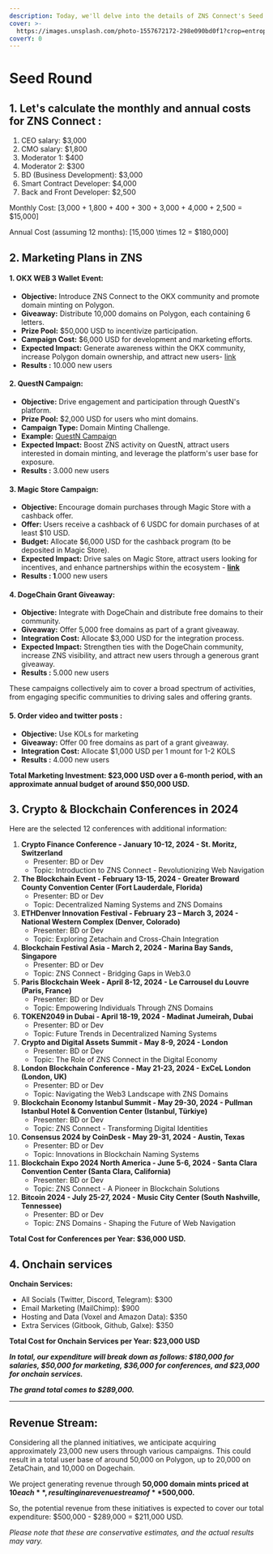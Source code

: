 ```yaml
---
description: Today, we'll delve into the details of ZNS Connect's Seed round.
cover: >-
  https://images.unsplash.com/photo-1557672172-298e090bd0f1?crop=entropy&cs=srgb&fm=jpg&ixid=M3wxOTcwMjR8MHwxfHNlYXJjaHwxMHx8YWJzdHJhY3R8ZW58MHx8fHwxNzAyMDMxMDY2fDA&ixlib=rb-4.0.3&q=85
coverY: 0
---
```


# Seed Round

## &#x20;1. Let's calculate the monthly and annual costs for ZNS Connect :

1. CEO salary: $3,000
2. CMO salary: $1,800
3. Moderator 1: $400
4. Moderator 2: $300
5. BD (Business Development): $3,000
6. Smart Contract Developer: $4,000
7. Back and Front Developer: $2,500

Monthly Cost: \[3,000 + 1,800 + 400 + 300 + 3,000 + 4,000 + 2,500 = $15,000]

Annual Cost (assuming 12 months): \[15,000 \times 12 = $180,000]

## 2. Marketing Plans in ZNS&#x20;

#### 1. **OKX WEB 3 Wallet Event:**

* **Objective:** Introduce ZNS Connect to the OKX community and promote domain minting on Polygon.
* **Giveaway:** Distribute 10,000 domains on Polygon, each containing 6 letters.
* **Prize Pool:** $50,000 USD to incentivize participation.
* **Campaign Cost:** $6,000 USD for development and marketing efforts.
* **Expected Impact:** Generate awareness within the OKX community, increase Polygon domain ownership, and attract new users- [link](https://unstoppabledomains.com/blog/categories/announcements/article/bringing-digital-identity-to-okx)&#x20;
* **Results :** 10.000 new users&#x20;

#### 2. **QuestN Campaign:**

* **Objective:** Drive engagement and participation through QuestN's platform.
* **Prize Pool:** $2,000 USD for users who mint domains.
* **Campaign Type:** Domain Minting Challenge.
* **Example:** [QuestN Campaign](https://app.questn.com/quest/810387324534120750)
* **Expected Impact:** Boost ZNS activity on QuestN, attract users interested in domain minting, and leverage the platform's user base for exposure.
* **Results :**  3.000 new users&#x20;

#### 3. **Magic Store Campaign:**

* **Objective:** Encourage domain purchases through Magic Store with a cashback offer.
* **Offer:** Users receive a cashback of 6 USDC for domain purchases of at least $10 USD.
* **Budget:** Allocate $6,000 USD for the cashback program (to be deposited in Magic Store).
* **Expected Impact:** Drive sales on Magic Store, attract users looking for incentives, and enhance partnerships within the ecosystem - [**link** ](https://magic.store/hot-offers/zns-connect)
* **Results :  1**.000 new users&#x20;

#### 4. **DogeChain Grant Giveaway:**

* **Objective:** Integrate with DogeChain and distribute free domains to their community.
* **Giveaway:** Offer 5,000 free domains as part of a grant giveaway.
* **Integration Cost:** Allocate $3,000 USD for the integration process.
* **Expected Impact:** Strengthen ties with the DogeChain community, increase ZNS visibility, and attract new users through a generous grant giveaway.
* **Results :**  5.000 new users&#x20;

These campaigns collectively aim to cover a broad spectrum of activities, from engaging specific communities to driving sales and offering grants.&#x20;

#### 5. **Order video and twitter posts :**

* **Objective:** Use KOLs for marketing&#x20;
* **Giveaway:** Offer 00 free domains as part of a grant giveaway.
* **Integration Cost:** Allocate $1,000 USD per 1 mount for 1-2 KOLS
* **Results :**  4.000 new users&#x20;

**Total Marketing Investment: $23,000 USD over a 6-month period, with an approximate annual budget of around $50,000 USD.**

## 3. Crypto & Blockchain Conferences in 2024

&#x20;Here are the selected 12 conferences with additional information:

1. **Crypto Finance Conference - January 10-12, 2024 - St. Moritz, Switzerland**
   * Presenter: BD or Dev
   * Topic: Introduction to ZNS Connect - Revolutionizing Web Navigation
2. **The Blockchain Event - February 13-15, 2024 - Greater Broward County Convention Center (Fort Lauderdale, Florida)**
   * Presenter: BD or Dev
   * Topic: Decentralized Naming Systems and ZNS Domains
3. **ETHDenver Innovation Festival - February 23 – March 3, 2024 - National Western Complex (Denver, Colorado)**
   * Presenter: BD or Dev
   * Topic: Exploring Zetachain and Cross-Chain Integration
4. **Blockchain Festival Asia - March 2, 2024 - Marina Bay Sands, Singapore**
   * Presenter: BD or Dev
   * Topic: ZNS Connect - Bridging Gaps in Web3.0
5. **Paris Blockchain Week - April 8-12, 2024 - Le Carrousel du Louvre (Paris, France)**
   * Presenter: BD or Dev
   * Topic: Empowering Individuals Through ZNS Domains
6. **TOKEN2049 in Dubai - April 18-19, 2024 - Madinat Jumeirah, Dubai**
   * Presenter: BD or Dev
   * Topic: Future Trends in Decentralized Naming Systems
7. **Crypto and Digital Assets Summit - May 8-9, 2024 - London**
   * Presenter: BD or Dev
   * Topic: The Role of ZNS Connect in the Digital Economy
8. **London Blockchain Conference - May 21-23, 2024 - ExCeL London (London, UK)**
   * Presenter: BD or Dev
   * Topic: Navigating the Web3 Landscape with ZNS Domains
9. **Blockchain Economy Istanbul Summit - May 29-30, 2024 - Pullman Istanbul Hotel & Convention Center (Istanbul, Türkiye)**
   * Presenter: BD or Dev
   * Topic: ZNS Connect - Transforming Digital Identities
10. **Consensus 2024 by CoinDesk - May 29-31, 2024 - Austin, Texas**
    * Presenter: BD or Dev
    * Topic: Innovations in Blockchain Naming Systems
11. **Blockchain Expo 2024 North America - June 5-6, 2024 - Santa Clara Convention Center (Santa Clara, California)**
    * Presenter: BD or Dev
    * Topic: ZNS Connect - A Pioneer in Blockchain Solutions
12. **Bitcoin 2024 - July 25-27, 2024 - Music City Center (South Nashville, Tennessee)**
    * Presenter: BD or Dev
    * Topic: ZNS Domains - Shaping the Future of Web Navigation

**Total Cost for Conferences per Year: $36,000 USD.**

## **4. Onchain services**&#x20;

**Onchain Services:**

* All Socials (Twitter, Discord, Telegram): $300
* Email Marketing (MailChimp): $900
* Hosting and Data (Voxel and Amazon Data): $350
* Extra Services (Gitbook, Github, Galxe): $350

**Total Cost for Onchain Services per Year: $23,000 USD**



_**In total, our expenditure will break down as follows: $180,000 for salaries, $50,000 for marketing, $36,000 for conferences, and $23,000 for onchain services.**_&#x20;

_**The grand total comes to $289,000.**_

***

## Revenue Stream:

Considering all the planned initiatives, we anticipate acquiring approximately 23,000 new users through various campaigns. This could result in a total user base of around 50,000 on Polygon, up to 20,000 on ZetaChain, and 10,000 on Dogechain.

We project generating revenue through **50,000 domain mints priced at $10 each**, resulting in a revenue stream of **$500,000.**

So, the potential revenue from these initiatives is expected to cover our total expenditure: $500,000 - $289,000 = $211,000 USD.

_Please note that these are conservative estimates, and the actual results may vary._

